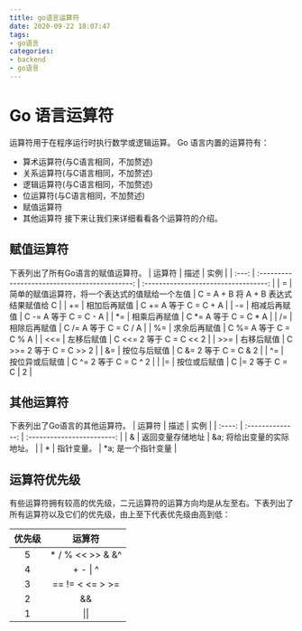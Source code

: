 ```yaml
---
title: go语言运算符
date: 2020-09-22 18:07:47
tags:
- go语言
categories: 
- backend
- go语言
---
```

# Go 语言运算符
运算符用于在程序运行时执行数学或逻辑运算。
Go 语言内置的运算符有：

* 算术运算符(与C语言相同，不加赘述)
* 关系运算符(与C语言相同，不加赘述)
* 逻辑运算符(与C语言相同，不加赘述)
* 位运算符(与C语言相同，不加赘述)
* 赋值运算符
* 其他运算符
接下来让我们来详细看看各个运算符的介绍。
<!-- more -->

## 赋值运算符
下表列出了所有Go语言的赋值运算符。
| 运算符 | 描述                                           | 实例                                  |
| :---: | :-------------------------------------------: | :----------------------------------: |
| =      | 简单的赋值运算符，将一个表达式的值赋给一个左值 | C = A + B 将 A + B 表达式结果赋值给 C |
| +=     | 相加后再赋值                                   | C += A 等于 C = C + A                 |
| -=     | 相减后再赋值                                   | C -= A 等于 C = C - A                 |
| \*=     | 相乘后再赋值                                   | C \*= A 等于 C = C \* A                 |
| /=     | 相除后再赋值                                   | C /= A 等于 C = C / A                 |
| %=     | 求余后再赋值                                   | C %= A 等于 C = C % A                 |
| <<=    | 左移后赋值                                     | C <<= 2 等于 C = C << 2               |
| >>=    | 右移后赋值                                     | C >>= 2 等于 C = C >> 2               |
| &=     | 按位与后赋值                                   | C &= 2 等于 C = C & 2                 |
| ^=     | 按位异或后赋值                                 | C ^= 2 等于 C = C ^ 2                 |
| \|=    | 按位或后赋值                                   | C \|= 2 等于 C = C \| 2               |

## 其他运算符
下表列出了Go语言的其他运算符。
| 运算符 |       描述       |            实例            |
| :----: | :--------------: | :------------------------: |
|   &    | 返回变量存储地址 | &a; 将给出变量的实际地址。 |
|   *    |    指针变量。    |     \*a; 是一个指针变量     |

## 运算符优先级

有些运算符拥有较高的优先级，二元运算符的运算方向均是从左至右。下表列出了所有运算符以及它们的优先级，由上至下代表优先级由高到低：

| 优先级 |      运算符      |
| :----: | :--------------: |
|   5    | * / % << >> & &^ |
|   4    |     + - \| ^     |
|   3    | == != < <= > >=  |
|   2    |        &&        |
|   1    |       \|\|       |
